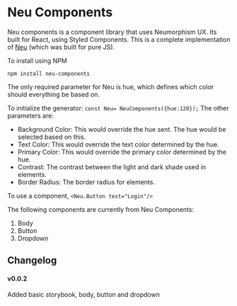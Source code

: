 # Neu Components

Neu components is a component library that uses Neumorphism UX.
Its built for React, using Styled Components.
This is a complete implementation of [Neu](https://github.com/amaljose96/neu) (which was built for pure JS).

To install using NPM

` npm install neu-components `

The only required parameter for Neu is hue, which defines which color should everything be based on.

To initialize the generator:
` const Neu= NeuComponents({hue:120}); `
The other parameters are:
<ul>
    <li>Background Color: This would override the hue sent. The hue would be selected based on this.</li>
    <li>Text Color: This would override the text color determined by the hue.</li>
    <li>Primary Color: This would override the primary color determined by the hue.</li>
    <li>Contrast: The contrast between the light and dark shade used in elements.</li>
    <li>Border Radius: The border radius for elements.</li>
</ul>

To use a component,
` <Neu.Button text="Login"/> `

The following components are currently from Neu Components:
1. Body
2. Button
3. Dropdown

## Changelog

#### v0.0.2
Added basic storybook, body, button and dropdown